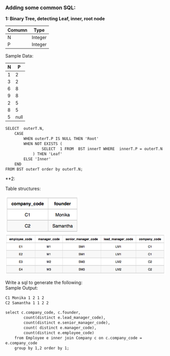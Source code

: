 ### Adding some common SQL:

**1: Binary Tree, detecting Leaf, inner, root node**

| Comumn | Type    |
|--------|---------|
| N      | Integer |
| P      | Integer |

Sample Data:

| N   | P    |
|-----|------|
| 1   | 2    |
| 3   | 2    |
| 6   | 8    |
| 9   | 8    |
| 2   | 5    |
| 8   | 5    |
| 5   | null |

```
SELECT  outerT.N,
    CASE 
        WHEN outerT.P IS NULL THEN 'Root'
        WHEN NOT EXISTS (
                SELECT  1 FROM  BST innerT WHERE  innerT.P = outerT.N
            ) THEN 'Leaf'
        ELSE 'Inner' 
    END
FROM BST outerT order by outerT.N;
```

**2:

Table structures:

![company_table](./pictures/company.png)
![employee_table](./pictures/company_emp.png)

Write a sql to generate the following:</br>
Sample Output:
```
C1 Monika 1 2 1 2
C2 Samantha 1 1 2 2
```

```
select c.company_code, c.founder, 
        count(distinct e.lead_manager_code), 
        count(distinct e.senior_manager_code), 
        count( distinct e.manager_code), 
        count(distinct e.employee_code) 
    from Employee e inner join Company c on c.company_code = e.company_code 
    group by 1,2 order by 1;
```

